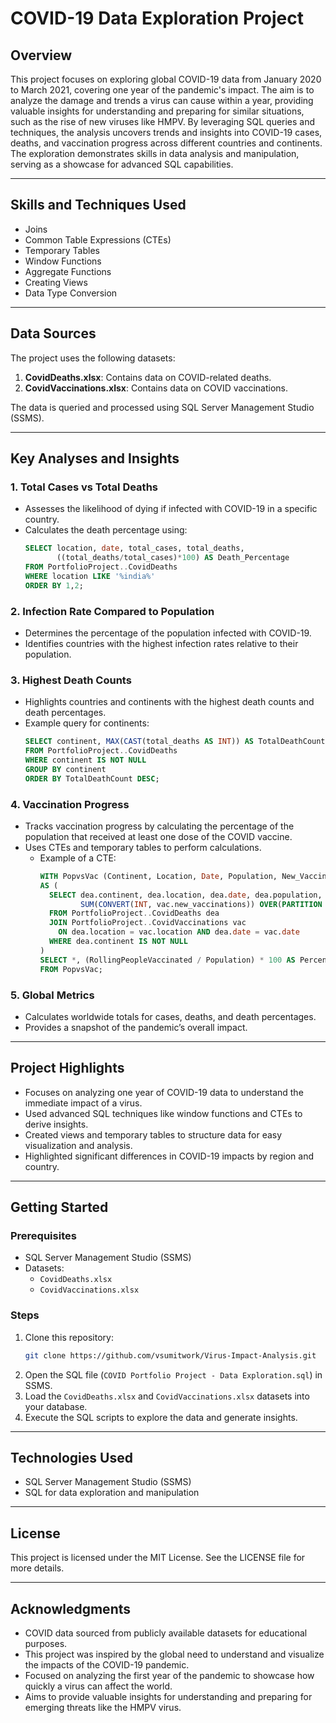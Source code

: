 # COVID-19 Data Exploration Project

## Overview
This project focuses on exploring global COVID-19 data from January 2020 to March 2021, covering one year of the pandemic's impact. The aim is to analyze the damage and trends a virus can cause within a year, providing valuable insights for understanding and preparing for similar situations, such as the rise of new viruses like HMPV. By leveraging SQL queries and techniques, the analysis uncovers trends and insights into COVID-19 cases, deaths, and vaccination progress across different countries and continents. The exploration demonstrates skills in data analysis and manipulation, serving as a showcase for advanced SQL capabilities.

---

## Skills and Techniques Used
- Joins
- Common Table Expressions (CTEs)
- Temporary Tables
- Window Functions
- Aggregate Functions
- Creating Views
- Data Type Conversion

---

## Data Sources
The project uses the following datasets:
1. **CovidDeaths.xlsx**: Contains data on COVID-related deaths.
2. **CovidVaccinations.xlsx**: Contains data on COVID vaccinations.

The data is queried and processed using SQL Server Management Studio (SSMS).

---

## Key Analyses and Insights

### 1. **Total Cases vs Total Deaths**
- Assesses the likelihood of dying if infected with COVID-19 in a specific country.
- Calculates the death percentage using:
  ```sql
  SELECT location, date, total_cases, total_deaths,
         ((total_deaths/total_cases)*100) AS Death_Percentage
  FROM PortfolioProject..CovidDeaths
  WHERE location LIKE '%india%'
  ORDER BY 1,2;
  ```

### 2. **Infection Rate Compared to Population**
- Determines the percentage of the population infected with COVID-19.
- Identifies countries with the highest infection rates relative to their population.

### 3. **Highest Death Counts**
- Highlights countries and continents with the highest death counts and death percentages.
- Example query for continents:
  ```sql
  SELECT continent, MAX(CAST(total_deaths AS INT)) AS TotalDeathCount
  FROM PortfolioProject..CovidDeaths
  WHERE continent IS NOT NULL
  GROUP BY continent
  ORDER BY TotalDeathCount DESC;
  ```

### 4. **Vaccination Progress**
- Tracks vaccination progress by calculating the percentage of the population that received at least one dose of the COVID vaccine.
- Uses CTEs and temporary tables to perform calculations.
  - Example of a CTE:
    ```sql
    WITH PopvsVac (Continent, Location, Date, Population, New_Vaccinations, RollingPeopleVaccinated)
    AS (
      SELECT dea.continent, dea.location, dea.date, dea.population, vac.new_vaccinations,
             SUM(CONVERT(INT, vac.new_vaccinations)) OVER(PARTITION BY dea.location ORDER BY dea.location, dea.date) AS RollingPeopleVaccinated
      FROM PortfolioProject..CovidDeaths dea
      JOIN PortfolioProject..CovidVaccinations vac
        ON dea.location = vac.location AND dea.date = vac.date
      WHERE dea.continent IS NOT NULL
    )
    SELECT *, (RollingPeopleVaccinated / Population) * 100 AS PercentPopulationVaccinated
    FROM PopvsVac;
    ```

### 5. **Global Metrics**
- Calculates worldwide totals for cases, deaths, and death percentages.
- Provides a snapshot of the pandemic’s overall impact.

---

## Project Highlights
- Focuses on analyzing one year of COVID-19 data to understand the immediate impact of a virus.
- Used advanced SQL techniques like window functions and CTEs to derive insights.
- Created views and temporary tables to structure data for easy visualization and analysis.
- Highlighted significant differences in COVID-19 impacts by region and country.

---

## Getting Started

### Prerequisites
- SQL Server Management Studio (SSMS)
- Datasets:
  - `CovidDeaths.xlsx`
  - `CovidVaccinations.xlsx`

### Steps
1. Clone this repository:
   ```bash
   git clone https://github.com/vsumitwork/Virus-Impact-Analysis.git
   ```
2. Open the SQL file (`COVID Portfolio Project - Data Exploration.sql`) in SSMS.
3. Load the `CovidDeaths.xlsx` and `CovidVaccinations.xlsx` datasets into your database.
4. Execute the SQL scripts to explore the data and generate insights.

---

## Technologies Used
- SQL Server Management Studio (SSMS)
- SQL for data exploration and manipulation

---

## License
This project is licensed under the MIT License. See the LICENSE file for more details.

---

## Acknowledgments
- COVID data sourced from publicly available datasets for educational purposes.
- This project was inspired by the global need to understand and visualize the impacts of the COVID-19 pandemic.
- Focused on analyzing the first year of the pandemic to showcase how quickly a virus can affect the world.
- Aims to provide valuable insights for understanding and preparing for emerging threats like the HMPV virus.
